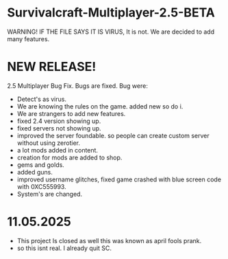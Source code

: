 # Survivalcraft-Multiplayer-2.5-BETA
WARNING! IF THE FILE SAYS IT IS VIRUS, It is not. We are decided to add many features.

# NEW RELEASE!
2.5 Multiplayer Bug Fix.
Bugs are fixed.
Bug were:
- Detect's as virus.
- We are knowing the rules on the game. added new so do i.
- We are strangers to add new features.
- fixed 2.4 version showing up.
- fixed servers not showing up.
- improved the server foundable. so people can create custom server without using zerotier.
- a lot mods added in content.
- creation for mods are added to shop.
- gems and golds.
- added guns.
- improved username glitches, fixed game crashed with blue screen code with 0XC555993.
- System's are changed.

# 11.05.2025
- This project Is closed as well this was known as april fools prank.
- so this isnt real. I already quit SC.
  
